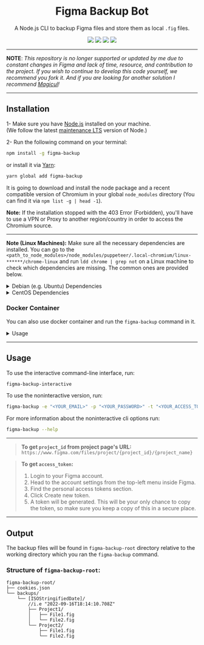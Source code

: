 <div align="center">
  <h1>Figma Backup Bot</h1>
  <p>A Node.js CLI to backup Figma files and store them as local <code>.fig</code> files.</p>
  <img src="https://img.shields.io/npm/dt/figma-backup?color=d900ff&labelColor=000000&style=for-the-badge" />
  <img src="https://img.shields.io/github/license/mimshins/figma-backup?color=d900ff&labelColor=000000&style=for-the-badge" />
  <img src="https://img.shields.io/npm/v/figma-backup?color=d900ff&labelColor=000000&style=for-the-badge" />
  <a title="twitter" href="https://twitter.com/mimshins" target="_blank"><img src="https://img.shields.io/twitter/follow/mimshins?color=d900ff&labelColor=000000&logo=twitter&style=for-the-badge" /></a>
</div>

<hr />

**NOTE**: _This repository is no longer supported or updated by me due to constant changes in Figma and lack of time, resource, and contribution to the project.
If you wish to continue to develop this code yourself, we recommend you fork it. And if you are looking for another solution I recommend [Magicul](https://magicul.io/figma-design-backup)!_

<hr />

## Installation

1- Make sure you have [Node.js](https://nodejs.org) installed on your machine.\
(We follow the latest [maintenance LTS](https://github.com/nodejs/Release#release-schedule) version of Node.)

2- Run the following command on your terminal:
```bash
npm install -g figma-backup
```

or install it via [Yarn](https://yarnpkg.com/):

```bash
yarn global add figma-backup
```

It is going to download and install the node package and a recent compatible version of Chromium in your global `node_modules` directory (You can find it via `npm list -g | head -1`).

**Note:** If the installation stopped with the 403 Error (Forbidden), you'll have to use a VPN or Proxy to another region/country in order to access the Chromium source.

---

**Note (Linux Machines):** Make sure all the necessary dependencies are installed. You can go to the `<path_to_node_modules>/node_modules/puppeteer/.local-chromium/linux-******/chrome-linux` and run `ldd chrome | grep not` on a Linux machine to check which dependencies are missing. The common ones are provided below.

<details>
<summary>Debian (e.g. Ubuntu) Dependencies</summary>

```
ca-certificates
fonts-liberation
libappindicator3-1
libasound2
libatk-bridge2.0-0
libatk1.0-0
libc6
libcairo2
libcups2
libdbus-1-3
libexpat1
libfontconfig1
libgbm1
libgcc1
libglib2.0-0
libgtk-3-0
libnspr4
libnss3
libpango-1.0-0
libpangocairo-1.0-0
libstdc++6
libx11-6
libx11-xcb1
libxcb1
libxcomposite1
libxcursor1
libxdamage1
libxext6
libxfixes3
libxi6
libxrandr2
libxrender1
libxss1
libxtst6
lsb-release
wget
xdg-utils
```
</details>

<details>
<summary>CentOS Dependencies</summary>

```
alsa-lib.x86_64
atk.x86_64
cups-libs.x86_64
gtk3.x86_64
ipa-gothic-fonts
libXcomposite.x86_64
libXcursor.x86_64
libXdamage.x86_64
libXext.x86_64
libXi.x86_64
libXrandr.x86_64
libXScrnSaver.x86_64
libXtst.x86_64
pango.x86_64
xorg-x11-fonts-100dpi
xorg-x11-fonts-75dpi
xorg-x11-fonts-cyrillic
xorg-x11-fonts-misc
xorg-x11-fonts-Type1
xorg-x11-utils
```

After installing dependencies you need to update nss library using this command

```bash
yum update nss -y
```
</details>

### Docker Container
You can also use docker container and run the `figma-backup` command in it. 
<details>
<summary>Usage
</summary>
Building image:

```bash
docker build -t <image_name> -f Dockerfile .
```
Running the container:
```bash
docker run --name <container_name> -it <image_name> bash
```
**Note:**

If you face the following error:
```bash
Error: Failed to launch the browser process!
[19:19:0914/132053.471715:ERROR:browser_main_loop.cc(1409)] Unable to open X display.


TROUBLESHOOTING: https://github.com/puppeteer/puppeteer/blob/main/docs/troubleshooting.md

    at onClose (/usr/local/lib/node_modules/figma-backup/node_modules/puppeteer/lib/cjs/puppeteer/node/BrowserRunner.js:203:20)
    at ChildProcess.<anonymous> (/usr/local/lib/node_modules/figma-backup/node_modules/puppeteer/lib/cjs/puppeteer/node/BrowserRunner.js:194:79)
    at ChildProcess.emit (node:events:525:35)
    at ChildProcess._handle.onexit (node:internal/child_process:291:12)
```
You can follow [this](https://stackoverflow.com/questions/60304251/unable-to-open-x-display-when-trying-to-run-google-chrome-on-centos-rhel-7-5/61043049#61043049) and set the screen to something like:
```bash
Xvfb -ac :99 -screen 0 1280x1024x16 &
export DISPLAY=:99
```
</details>

---

## Usage

To use the interactive command-line interface, run:

```bash
figma-backup-interactive
```

To use the noninteractive version, run:

```bash
figma-backup -e "<YOUR_EMAIL>" -p "<YOUR_PASSWORD>" -t "<YOUR_ACCESS_TOKEN>" --projects-ids "ID1" "ID2" ... "IDx"
```

For more information about the noninteractive cli options run:

```bash
figma-backup --help
```
---

> **To get `project_id` from project page's URL:**\
`https://www.figma.com/files/project/{project_id}/{project_name}`

> **To get `access_token`:**
> 1. Login to your Figma account.
> 2. Head to the account settings from the top-left menu inside Figma.
> 3. Find the personal access tokens section.
> 4. Click Create new token.
> 5. A token will be generated. This will be your only chance to copy the token, so make sure you keep a copy of this in a secure place.

---

## Output

The backup files will be found in `figma-backup-root` directory relative to the working directory which you ran the `figma-backup` command.

### Structure of `figma-backup-root`:
```
figma-backup-root/
├── cookies.json
└── backups/
    └── [ISOStringifiedDate]/
        //i.e "2022-09-16T18:14:10.708Z"
        ├── Project1/
        │   ├── File1.fig
        │   └── File2.fig
        └── Project2/
            ├── File1.fig
            └── File2.fig    
```
